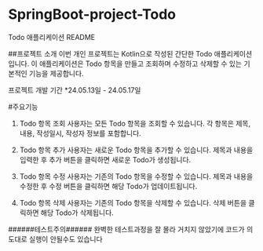 # SpringBoot-project-Todo
Todo 애플리케이션 README

##프로젝트 소개 
이번 개인 프로젝트는 Kotlin으로 작성된 간단한 Todo 애플리케이션입니다. 이 애플리케이션은 Todo 항목을 만들고 조회하며 수정하고 삭제할 수 있는 기본적인 기능을 제공합니다.

프로젝트 개발 기간 
*24.05.13일 - 24.05.17일 

#주요기능 
1. Todo 항목 조회
사용자는 모든 Todo 항목을 조회할 수 있습니다. 각 항목은 제목, 내용, 작성일시, 작성자 정보를 포함합니다.

2. Todo 항목 추가
사용자는 새로운 Todo 항목을 추가할 수 있습니다. 제목과 내용을 입력한 후 추가 버튼을 클릭하면 새로운 Todo가 생성됩니다.

3. Todo 항목 수정
사용자는 기존의 Todo 항목을 수정할 수 있습니다. 제목과 내용을 수정한 후 수정 버튼을 클릭하면 해당 Todo가 업데이트됩니다.

4. Todo 항목 삭제
사용자는 기존의 Todo 항목을 삭제할 수 있습니다. 삭제 버튼을 클릭하면 해당 Todo가 삭제됩니다.

######테스트주의######
완벽한 테스트과정을 잘 몰라 거치지 않았기에 코드가 의도대로 실행이 안될수도 있습니다 
